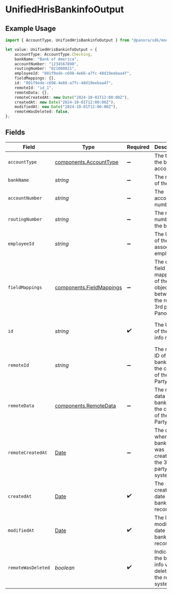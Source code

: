 # UnifiedHrisBankinfoOutput

## Example Usage

```typescript
import { AccountType, UnifiedHrisBankinfoOutput } from "@panora/sdk/models/components";

let value: UnifiedHrisBankinfoOutput = {
    accountType: AccountType.Checking,
    bankName: "Bank of America",
    accountNumber: "1234567890",
    routingNumber: "021000021",
    employeeId: "801f9ede-c698-4e66-a7fc-48d19eebaa4f",
    fieldMappings: {},
    id: "801f9ede-c698-4e66-a7fc-48d19eebaa4f",
    remoteId: "id_1",
    remoteData: {},
    remoteCreatedAt: new Date("2024-10-01T12:00:00Z"),
    createdAt: new Date("2024-10-01T12:00:00Z"),
    modifiedAt: new Date("2024-10-01T12:00:00Z"),
    remoteWasDeleted: false,
};
```

## Fields

| Field                                                                                         | Type                                                                                          | Required                                                                                      | Description                                                                                   | Example                                                                                       |
| --------------------------------------------------------------------------------------------- | --------------------------------------------------------------------------------------------- | --------------------------------------------------------------------------------------------- | --------------------------------------------------------------------------------------------- | --------------------------------------------------------------------------------------------- |
| `accountType`                                                                                 | [components.AccountType](../../models/components/accounttype.md)                              | :heavy_minus_sign:                                                                            | The type of the bank account                                                                  | CHECKING                                                                                      |
| `bankName`                                                                                    | *string*                                                                                      | :heavy_minus_sign:                                                                            | The name of the bank                                                                          | Bank of America                                                                               |
| `accountNumber`                                                                               | *string*                                                                                      | :heavy_minus_sign:                                                                            | The account number                                                                            | 1234567890                                                                                    |
| `routingNumber`                                                                               | *string*                                                                                      | :heavy_minus_sign:                                                                            | The routing number of the bank                                                                | 021000021                                                                                     |
| `employeeId`                                                                                  | *string*                                                                                      | :heavy_minus_sign:                                                                            | The UUID of the associated employee                                                           | 801f9ede-c698-4e66-a7fc-48d19eebaa4f                                                          |
| `fieldMappings`                                                                               | [components.FieldMappings](../../models/components/fieldmappings.md)                          | :heavy_minus_sign:                                                                            | The custom field mappings of the object between the remote 3rd party & Panora                 | {<br/>"custom_field_1": "value1",<br/>"custom_field_2": "value2"<br/>}                        |
| `id`                                                                                          | *string*                                                                                      | :heavy_check_mark:                                                                            | The UUID of the bank info record                                                              | 801f9ede-c698-4e66-a7fc-48d19eebaa4f                                                          |
| `remoteId`                                                                                    | *string*                                                                                      | :heavy_minus_sign:                                                                            | The remote ID of the bank info in the context of the 3rd Party                                | id_1                                                                                          |
| `remoteData`                                                                                  | [components.RemoteData](../../models/components/remotedata.md)                                | :heavy_minus_sign:                                                                            | The remote data of the bank info in the context of the 3rd Party                              | {<br/>"raw_data": {<br/>"additional_field": "some value"<br/>}<br/>}                          |
| `remoteCreatedAt`                                                                             | [Date](https://developer.mozilla.org/en-US/docs/Web/JavaScript/Reference/Global_Objects/Date) | :heavy_minus_sign:                                                                            | The date when the bank info was created in the 3rd party system                               | 2024-10-01T12:00:00Z                                                                          |
| `createdAt`                                                                                   | [Date](https://developer.mozilla.org/en-US/docs/Web/JavaScript/Reference/Global_Objects/Date) | :heavy_check_mark:                                                                            | The created date of the bank info record                                                      | 2024-10-01T12:00:00Z                                                                          |
| `modifiedAt`                                                                                  | [Date](https://developer.mozilla.org/en-US/docs/Web/JavaScript/Reference/Global_Objects/Date) | :heavy_check_mark:                                                                            | The last modified date of the bank info record                                                | 2024-10-01T12:00:00Z                                                                          |
| `remoteWasDeleted`                                                                            | *boolean*                                                                                     | :heavy_check_mark:                                                                            | Indicates if the bank info was deleted in the remote system                                   | false                                                                                         |